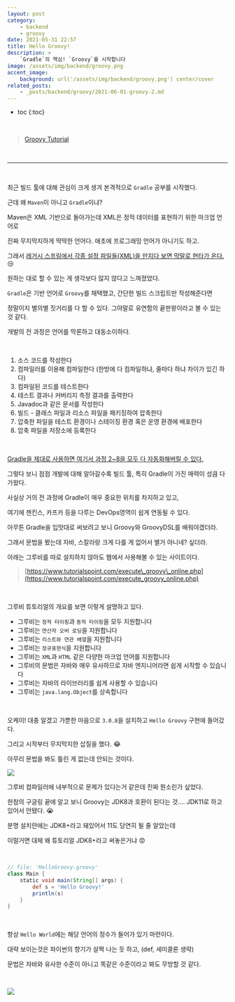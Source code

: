 ```yaml
---
layout: post
category:
    - backend
    - groovy
date: 2021-05-31 22:57
title: Hello Groovy!
description: >
    `Gradle`의 핵심! `Groovy`를 시작합니다
image: /assets/img/backend/groovy.png
accent_image:
    background: url('/assets/img/backend/groovy.png') center/cover
related_posts:
    - _posts/backend/groovy/2021-06-01-groovy-2.md
---
```


* toc
{:toc}

<br />

> [Groovy Tutorial](https://www.tutorialspoint.com/groovy/index.htm)

<br />

---

<br />

최근 빌드 툴에 대해 관심이 크게 생겨 본격적으로 `Gradle` 공부를 시작했다.

근데 왜 `Maven`이 아니고 `Gradle`이냐?

Maven은 XML 기반으로 돌아가는데 XML은 정적 데이터를 표현하기 위한 마크업 언어로

진짜 무지막지하게 딱딱한 언어다. 애초에 프로그래밍 언어가 아니기도 하고.

그래서 <u>레거시 스프링에서 각종 설정 파일들(XML)을 만지다 보면 막말로 현타가 온다.</u> 😒

원하는 대로 할 수 있는 게 생각보다 많지 않다고 느껴졌었다.

`Gradle`은 기반 언어로 `Groovy`를 채택했고, 간단한 빌드 스크립트만 작성해준다면

정말이지 별의별 짓거리를 다 할 수 있다. 그야말로 유연함의 끝판왕이라고 볼 수 있는 것 같다.

개발의 전 과정은 언어를 막론하고 대동소이하다.

<br />

1. 소스 코드를 작성한다
2. 컴파일러를 이용해 컴파일한다 (한방에 다 컴파일하냐, 줄마다 하냐 차이가 있긴 하다)
3. 컴파일된 코드를 테스트한다
4. 테스트 결과나 커버리지 측정 결과를 출력한다
5. Javadoc과 같은 문서를 작성한다
6. 빌드 - 클래스 파일과 리소스 파일을 패키징하여 압축한다
7. 압축한 파일을 테스트 환경이나 스테이징 환경 혹은 운영 환경에 배포한다
8. 압축 파일을 저장소에 등록한다

<br />

<u>Gradle을 제대로 사용하면 여기서 과정 2~8을 모두 다 자동화해버릴 수 있다.</u>

그렇다 보니 점점 개발에 대해 알아갈수록 빌드 툴, 특히 Gradle이 가진 매력이 성큼 다가왔다.

사실상 거의 전 과정에 Gradle이 매우 중요한 위치를 차지하고 있고,

여기에 젠킨스, 카프카 등을 다루는 DevOps영역이 쉽게 연동될 수 있다.

아무튼 Gradle을 입맛대로 써보려고 보니 Groovy와 GroovyDSL를 배워야겠더라.

그래서 문법을 봤는데 자바, 스칼라랑 크게 다를 게 없어서 별거 아니네? 싶더라.

아래는 그루비를 따로 설치하지 않아도 웹에서 사용해볼 수 있는 사이트이다.

> [https://www.tutorialspoint.com/execute\_groovy\_online.php](https://www.tutorialspoint.com/execute_groovy_online.php)

<br />

그루비 튜토리얼의 개요를 보면 이렇게 설명하고 있다.

-   그루비는 `정적 타이핑`과 `동적 타이핑`을 모두 지원합니다
-   그루비는 `연산자 오버 로딩`을 지원합니다
-   그루비는 `리스트와 연관 배열`을 지원합니다
-   그루비는 `정규표현식`을 지원합니다
-   그루비는 `XML`과 `HTML` 같은 다양한 마크업 언어를 지원합니다
-   그루비의 문법은 자바와 매우 유사하므로 자바 엔지니어라면 쉽게 시작할 수 있습니다
-   그루비는 자바의 라이브러리를 쉽게 사용할 수 있습니다
-   그루비는 `java.lang.Object`를 상속합니다

<br />

오케이! 대충 알겠고 가뿐한 마음으로 `3.0.8`을 설치하고 `Hello Groovy` 구현에 들어갔다.

그리고 시작부터 무지막지한 삽질을 했다. 😂

아무리 문법을 봐도 틀린 게 없는데 안되는 것이다.

![](https://img1.daumcdn.net/thumb/R1280x0/?scode=mtistory2&fname=https%3A%2F%2Fblog.kakaocdn.net%2Fdn%2FSBRvm%2Fbtq6hd7a4z0%2FSz9kbpB34VpUBtHckplbn0%2Fimg.png)

그루비 컴파일러에 내부적으로 문제가 있다는거 같은데 진짜 뭔소린가 싶었다.

한참의 구글링 끝에 알고 보니 Groovy는 JDK8과 호환이 된다는 것.... JDK11로 하고 있어서 안됐다. 😭

분명 설치란에는 JDK8+라고 돼있어서 11도 당연히 될 줄 알았는데

이럴거면 대체 왜 튜토리얼 JDK8+라고 써놓은거냐 😡

<br />

```groovy
// file: 'HelloGroovy.groovy'
class Main {
    static void main(String[] args) {
        def s = 'Hello Groovy!'
        println(s)
    }
}
```

<br />

항상 `Hello World`에는 해당 언어의 정수가 들어가 있기 마련이다.

대략 보이는것은 파이썬의 향기가 살짝 나는 듯 하고, (def, 세미콜론 생략)

문법은 자바와 유사한 수준이 아니고 똑같은 수준이라고 봐도 무방할 것 같다.

<br />

![](https://img1.daumcdn.net/thumb/R1280x0/?scode=mtistory2&fname=https%3A%2F%2Fblog.kakaocdn.net%2Fdn%2F9sjzM%2Fbtq6cTIQsjQ%2FwifOWrQ3wZiyexbOjPpfK1%2Fimg.png)

